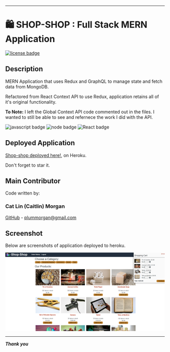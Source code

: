 ___

# :shopping: SHOP-SHOP : Full Stack MERN Application

[![license badge](https://img.shields.io/static/v1?label=license&message=MIT&color=important)](https://opensource.org/licenses/MIT)
<!-- this has clickability and will go to the legalese -->

## Description

MERN Application that uses Redux and GraphQL to manage state and fetch data from MongoDB.

Refactored from React Context API to use Redux, application retains all of it's original functionality.

**To Note:** I left the Global Context API code commented out in the files. I wanted to still be able to see and refernece the work I did with the API.

![javascript badge](https://img.shields.io/badge/We%20Stan-Javascript-brightgreen)
![node badge](https://img.shields.io/badge/Node-Over%20Here-blueviolet)
![React badge](https://img.shields.io/badge/she%20doth-REACT-critical)


## Deployed Application
[Shop-shop deployed here!](https://shopy-shopy.herokuapp.com/), on Heroku.

Don't forget to star it.

## Main Contributor

Code written by:

### Cat Lin (Caitlin) Morgan 

[GitHub](https://github.com/cat-lin-morgan/) - plummorgan@gmail.com

## Screenshot 

Below are screenshots of application deployed to heroku.

<img src='./shop-shop.png' alt='Screenshot of SHOP-SHOP' /> 

___

___Thank you___